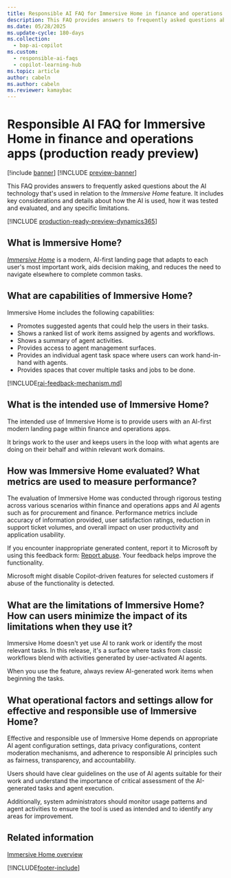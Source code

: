 ```yaml
---
title: Responsible AI FAQ for Immersive Home in finance and operations apps (production ready preview)
description: This FAQ provides answers to frequently asked questions about the AI technology that's used with Immersive Home. It includes key considerations and details about how the AI is used, how it was tested and evaluated, and any specific limitations.
ms.date: 05/28/2025
ms.update-cycle: 180-days
ms.collection:
  - bap-ai-copilot
ms.custom:
  - responsible-ai-faqs
  - copilot-learning-hub
ms.topic: article
author: cabeln
ms.author: cabeln
ms.reviewer: kamaybac
---
```


# Responsible AI FAQ for Immersive Home in finance and operations apps (production ready preview)

[!include [banner](../includes/banner.md)]
[!INCLUDE [preview-banner](~/../shared-content/shared/preview-includes/preview-banner.md)]

This FAQ provides answers to frequently asked questions about the AI technology that's used in relation to the *Immersive Home* feature. It includes key considerations and details about how the AI is used, how it was tested and evaluated, and any specific limitations.

[!INCLUDE [production-ready-preview-dynamics365](~/../shared-content/shared/preview-includes/production-ready-preview-dynamics365.md)]

## What is Immersive Home?

[*Immersive Home*](immersive-home.md) is a modern, AI-first landing page that adapts to each user's most important work, aids decision making, and reduces the need to navigate elsewhere to complete common tasks.

## What are capabilities of Immersive Home?

Immersive Home includes the following capabilities:

- Promotes suggested agents that could help the users in their tasks.
- Shows a ranked list of work items assigned by agents and workflows.
- Shows a summary of agent activities.
- Provides access to agent management surfaces.
- Provides an individual agent task space where users can work hand-in-hand with agents.
- Provides spaces that cover multiple tasks and jobs to be done.

[!INCLUDE[rai-feedback-mechanism.md](../../../includes/rai-feedback-mechanism.md)]

## What is the intended use of Immersive Home?

The intended use of Immersive Home is to provide users with an AI-first modern landing page within finance and operations apps.

It brings work to the user and keeps users in the loop with what agents are doing on their behalf and within relevant work domains.

## How was Immersive Home evaluated? What metrics are used to measure performance?

The evaluation of Immersive Home was conducted through rigorous testing across various scenarios within finance and operations apps and AI agents such as for procurement and finance. Performance metrics include accuracy of information provided, user satisfaction ratings, reduction in support ticket volumes, and overall impact on user productivity and application usability.

If you encounter inappropriate generated content, report it to Microsoft by using this feedback form: [Report abuse](https://msrc.microsoft.com/report). Your feedback helps improve the functionality.

Microsoft might disable Copilot-driven features for selected customers if abuse of the functionality is detected.

## What are the limitations of Immersive Home? How can users minimize the impact of its limitations when they use it?

Immersive Home doesn't yet use AI to rank work or identify the most relevant tasks. In this release, it's a surface where tasks from classic workflows blend with activities generated by user-activated AI agents.

When you use the feature, always review AI-generated work items when beginning the tasks.

## What operational factors and settings allow for effective and responsible use of Immersive Home?

Effective and responsible use of Immersive Home depends on appropriate AI agent configuration settings, data privacy configurations, content moderation mechanisms, and adherence to responsible AI principles such as fairness, transparency, and accountability.

Users should have clear guidelines on the use of AI agents suitable for their work and understand the importance of critical assessment of the AI-generated tasks and agent execution.

Additionally, system administrators should monitor usage patterns and agent activities to ensure the tool is used as intended and to identify any areas for improvement.

## Related information

[Immersive Home overview](immersive-home.md)

[!INCLUDE[footer-include](../../../includes/footer-banner.md)]

